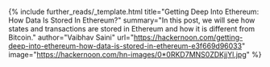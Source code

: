 {%
  include further_reads/_template.html
  title="Getting Deep Into Ethereum: How Data Is Stored In Ethereum?"
  summary="In this post, we will see how states and transactions are stored in Ethereum and how it is different from Bitcoin."
  author="Vaibhav Saini"
  url="https://hackernoon.com/getting-deep-into-ethereum-how-data-is-stored-in-ethereum-e3f669d96033"
  image="https://hackernoon.com/hn-images/0*0RKD7MNS0ZDKjjYl.jpg"
%}

